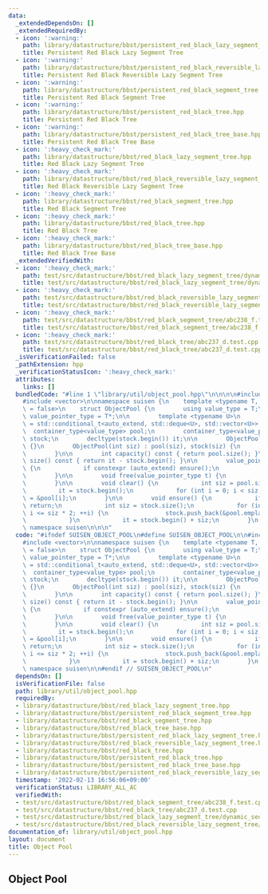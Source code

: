 ```yaml
---
data:
  _extendedDependsOn: []
  _extendedRequiredBy:
  - icon: ':warning:'
    path: library/datastructure/bbst/persistent_red_black_lazy_segment_tree.hpp
    title: Persistent Red Black Lazy Segment Tree
  - icon: ':warning:'
    path: library/datastructure/bbst/persistent_red_black_reversible_lazy_segment_tree.hpp
    title: Persistent Red Black Reversible Lazy Segment Tree
  - icon: ':warning:'
    path: library/datastructure/bbst/persistent_red_black_segment_tree.hpp
    title: Persistent Red Black Segment Tree
  - icon: ':warning:'
    path: library/datastructure/bbst/persistent_red_black_tree.hpp
    title: Persistent Red Black Tree
  - icon: ':warning:'
    path: library/datastructure/bbst/persistent_red_black_tree_base.hpp
    title: Persistent Red Black Tree Base
  - icon: ':heavy_check_mark:'
    path: library/datastructure/bbst/red_black_lazy_segment_tree.hpp
    title: Red Black Lazy Segment Tree
  - icon: ':heavy_check_mark:'
    path: library/datastructure/bbst/red_black_reversible_lazy_segment_tree.hpp
    title: Red Black Reversible Lazy Segment Tree
  - icon: ':heavy_check_mark:'
    path: library/datastructure/bbst/red_black_segment_tree.hpp
    title: Red Black Segment Tree
  - icon: ':heavy_check_mark:'
    path: library/datastructure/bbst/red_black_tree.hpp
    title: Red Black Tree
  - icon: ':heavy_check_mark:'
    path: library/datastructure/bbst/red_black_tree_base.hpp
    title: Red Black Tree Base
  _extendedVerifiedWith:
  - icon: ':heavy_check_mark:'
    path: test/src/datastructure/bbst/red_black_lazy_segment_tree/dynamic_sequence_range_affine_range_sum.test.cpp
    title: test/src/datastructure/bbst/red_black_lazy_segment_tree/dynamic_sequence_range_affine_range_sum.test.cpp
  - icon: ':heavy_check_mark:'
    path: test/src/datastructure/bbst/red_black_reversible_lazy_segment_tree/dynamic_sequence_range_affine_range_sum.test.cpp
    title: test/src/datastructure/bbst/red_black_reversible_lazy_segment_tree/dynamic_sequence_range_affine_range_sum.test.cpp
  - icon: ':heavy_check_mark:'
    path: test/src/datastructure/bbst/red_black_segment_tree/abc238_f.test.cpp
    title: test/src/datastructure/bbst/red_black_segment_tree/abc238_f.test.cpp
  - icon: ':heavy_check_mark:'
    path: test/src/datastructure/bbst/red_black_tree/abc237_d.test.cpp
    title: test/src/datastructure/bbst/red_black_tree/abc237_d.test.cpp
  _isVerificationFailed: false
  _pathExtension: hpp
  _verificationStatusIcon: ':heavy_check_mark:'
  attributes:
    links: []
  bundledCode: "#line 1 \"library/util/object_pool.hpp\"\n\n\n\n#include <deque>\n\
    #include <vector>\n\nnamespace suisen {\n    template <typename T, bool auto_extend\
    \ = false>\n    struct ObjectPool {\n        using value_type = T;\n        using\
    \ value_pointer_type = T*;\n\n        template <typename U>\n        using container_type\
    \ = std::conditional_t<auto_extend, std::deque<U>, std::vector<U>>;\n\n      \
    \  container_type<value_type> pool;\n        container_type<value_pointer_type>\
    \ stock;\n        decltype(stock.begin()) it;\n\n        ObjectPool() : ObjectPool(0)\
    \ {}\n        ObjectPool(int siz) : pool(siz), stock(siz) {\n            clear();\n\
    \        }\n\n        int capacity() const { return pool.size(); }\n        int\
    \ size() const { return it - stock.begin(); }\n\n        value_pointer_type alloc()\
    \ {\n            if constexpr (auto_extend) ensure();\n            return *it++;\n\
    \        }\n\n        void free(value_pointer_type t) {\n            *--it = t;\n\
    \        }\n\n        void clear() {\n            int siz = pool.size();\n   \
    \         it = stock.begin();\n            for (int i = 0; i < siz; i++) stock[i]\
    \ = &pool[i];\n        }\n\n        void ensure() {\n            if (it != stock.end())\
    \ return;\n            int siz = stock.size();\n            for (int i = siz;\
    \ i <= siz * 2; ++i) {\n                stock.push_back(&pool.emplace_back());\n\
    \            }\n            it = stock.begin() + siz;\n        }\n    };\n} //\
    \ namespace suisen\n\n\n"
  code: "#ifndef SUISEN_OBJECT_POOL\n#define SUISEN_OBJECT_POOL\n\n#include <deque>\n\
    #include <vector>\n\nnamespace suisen {\n    template <typename T, bool auto_extend\
    \ = false>\n    struct ObjectPool {\n        using value_type = T;\n        using\
    \ value_pointer_type = T*;\n\n        template <typename U>\n        using container_type\
    \ = std::conditional_t<auto_extend, std::deque<U>, std::vector<U>>;\n\n      \
    \  container_type<value_type> pool;\n        container_type<value_pointer_type>\
    \ stock;\n        decltype(stock.begin()) it;\n\n        ObjectPool() : ObjectPool(0)\
    \ {}\n        ObjectPool(int siz) : pool(siz), stock(siz) {\n            clear();\n\
    \        }\n\n        int capacity() const { return pool.size(); }\n        int\
    \ size() const { return it - stock.begin(); }\n\n        value_pointer_type alloc()\
    \ {\n            if constexpr (auto_extend) ensure();\n            return *it++;\n\
    \        }\n\n        void free(value_pointer_type t) {\n            *--it = t;\n\
    \        }\n\n        void clear() {\n            int siz = pool.size();\n   \
    \         it = stock.begin();\n            for (int i = 0; i < siz; i++) stock[i]\
    \ = &pool[i];\n        }\n\n        void ensure() {\n            if (it != stock.end())\
    \ return;\n            int siz = stock.size();\n            for (int i = siz;\
    \ i <= siz * 2; ++i) {\n                stock.push_back(&pool.emplace_back());\n\
    \            }\n            it = stock.begin() + siz;\n        }\n    };\n} //\
    \ namespace suisen\n\n#endif // SUISEN_OBJECT_POOL\n"
  dependsOn: []
  isVerificationFile: false
  path: library/util/object_pool.hpp
  requiredBy:
  - library/datastructure/bbst/red_black_lazy_segment_tree.hpp
  - library/datastructure/bbst/persistent_red_black_segment_tree.hpp
  - library/datastructure/bbst/red_black_segment_tree.hpp
  - library/datastructure/bbst/red_black_tree_base.hpp
  - library/datastructure/bbst/persistent_red_black_lazy_segment_tree.hpp
  - library/datastructure/bbst/red_black_reversible_lazy_segment_tree.hpp
  - library/datastructure/bbst/red_black_tree.hpp
  - library/datastructure/bbst/persistent_red_black_tree.hpp
  - library/datastructure/bbst/persistent_red_black_tree_base.hpp
  - library/datastructure/bbst/persistent_red_black_reversible_lazy_segment_tree.hpp
  timestamp: '2022-02-13 16:56:06+09:00'
  verificationStatus: LIBRARY_ALL_AC
  verifiedWith:
  - test/src/datastructure/bbst/red_black_segment_tree/abc238_f.test.cpp
  - test/src/datastructure/bbst/red_black_tree/abc237_d.test.cpp
  - test/src/datastructure/bbst/red_black_lazy_segment_tree/dynamic_sequence_range_affine_range_sum.test.cpp
  - test/src/datastructure/bbst/red_black_reversible_lazy_segment_tree/dynamic_sequence_range_affine_range_sum.test.cpp
documentation_of: library/util/object_pool.hpp
layout: document
title: Object Pool
---
```

## Object Pool